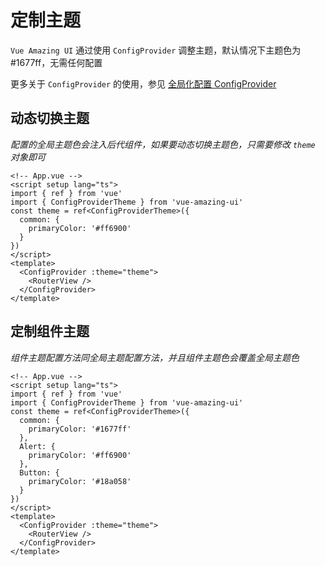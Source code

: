 # 定制主题

<GlobalElement />

`Vue Amazing UI` 通过使用 `ConfigProvider` 调整主题，默认情况下主题色为 <Tag :bordered="false" color="#1677ff">#1677ff</Tag>，无需任何配置

更多关于 `ConfigProvider` 的使用，参见 [全局化配置 ConfigProvider](/guide/components/configprovider.html)

## 动态切换主题

_配置的全局主题色会注入后代组件，如果要动态切换主题色，只需要修改 `theme` 对象即可_

```vue
<!-- App.vue -->
<script setup lang="ts">
import { ref } from 'vue'
import { ConfigProviderTheme } from 'vue-amazing-ui'
const theme = ref<ConfigProviderTheme>({
  common: {
    primaryColor: '#ff6900'
  }
})
</script>
<template>
  <ConfigProvider :theme="theme">
    <RouterView />
  </ConfigProvider>
</template>
```

## 定制组件主题

_组件主题配置方法同全局主题配置方法，并且组件主题色会覆盖全局主题色_

```vue
<!-- App.vue -->
<script setup lang="ts">
import { ref } from 'vue'
import { ConfigProviderTheme } from 'vue-amazing-ui'
const theme = ref<ConfigProviderTheme>({
  common: {
    primaryColor: '#1677ff'
  },
  Alert: {
    primaryColor: '#ff6900'
  },
  Button: {
    primaryColor: '#18a058'
  }
})
</script>
<template>
  <ConfigProvider :theme="theme">
    <RouterView />
  </ConfigProvider>
</template>
```
